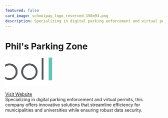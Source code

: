 ```yaml
---
featured: false
card_image: schoolpay_logo_reserved-150x93.png
description: Specializing in digital parking enforcement and virtual permits, this company offers innovative solutions that streamline efficiency for municipalities and universities while ensuring robust data security.
---
```


# Phil's Parking Zone
<img src="schoolpay_logo_reserved-150x93.png" alt="Logo" style="max-width: 200px; height: auto;">

<a href="https://parking.management/home/">Visit Website</a>  
Specializing in digital parking enforcement and virtual permits, this company offers innovative solutions that streamline efficiency for municipalities and universities while ensuring robust data security.
